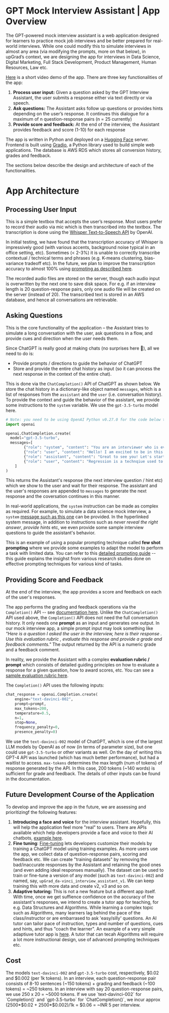 # GPT Mock Interview Assistant | App Overview
The GPT-powered mock interview assistant is a web application designed for learners to practice mock job interviews and be better prepared for real-world interviews. While one could modify this to simulate interviews in almost any area (via modifying the prompts, more on that below), in upGrad’s context, we are designing the app for interviews in Data Science, Digital Marketing, Full Stack Development, Product Management, Human Resources, Law etc. 

[Here](https://www.linkedin.com/posts/mayank-kumar-5573243_education-technology-learning-activity-7046334211317710848-CcOR?utm_source=share&utm_medium=member_desktop) is a short video demo of the app. There are three key functionalities of the app:
1. **Process user input:** Given a question asked by the GPT Interview Assistant, the user submits a response either via text directly or via speech. 
2. **Ask questions:** The Assistant asks follow up questions or provides hints depending on the user’s response. It continues this dialogue for a maximum of n question-response pairs (n = 25 currently)
3. **Provide score and feedback:** At the end of the interview, the Assistant provides feedback and score (1-10) for each response

The app is written in Python and deployed on a [Hugging Face](https://upgradgpt-gpt-interview-beta.hf.space/) server. Frontend is built using [Gradio](https://gradio.app/), a Python library used to build simple web applications. The database is AWS RDS which stores all conversion history, grades and feedback.  

The sections below describe the design and architecture of each of the functionalities. 

# App Architecture
## Processing User Input
This is a simple textbox that accepts the user’s response. Most users prefer to record their audio via mic which is then transcribed into the textbox. The transcription is done using the [Whisper Text-to-Speech API](https://platform.openai.com/docs/guides/speech-to-text) by OpenAI. 

In initial testing, we have found that the transcription accuracy of Whisper is impressively good (with various accents, background noise typical in an office setting, etc). Sometimes (< 2-3%) it is unable to correctly transcribe contextual / technical terms and phrases (e.g. K-means clustering, bias-variance tradeoff etc). In the future, we plan to improve the transcription accuracy to almost 100% using [prompting as described here](https://platform.openai.com/docs/guides/speech-to-text/prompting).

The recorded audio files are stored on the server, though each audio input is overwritten by the next one to save disk space. For e.g. if an interview length is 20 question-response pairs, only one audio file will be created on the server (instead of 20). The transcribed text is stored in an AWS database, and hence all conversations are retrievable.


## Asking Questions 
This is the core functionality of the application – the Assistant tries to simulate a long conversation with the user, ask questions in a flow, and provide cues and direction when the user needs them. 

Since ChatGPT is really good at making chats (no surprises here 🙂), all we need to do is:
* Provide prompts / directions to guide the behavior of ChatGPT
* Store and provide the entire chat history as input (so it can process the next response in the context of the entire chat). 

This is done via the `ChatCompletion()` API of ChatGPT as shown below. We store the chat history in a dictionary-like object named `messages`, which is a list of responses from the `assistant` and the `user` (i.e. conversation history). To provide the context and guide the behavior of the assistant, we provide some instructions to the `system` variable. We use the `gpt-3.5-turbo` model here. 


```Python
# Note: you need to be using OpenAI Python v0.27.0 for the code below to work
import openai

openai.ChatCompletion.create(
  model="gpt-3.5-turbo",
  messages=[
        {"role": "system", "content": "You are an interviewer who is evaluating candidates for roles such as Data Scientist, ...."},
        {"role": "user", "content": "Hello! I am excited to be in this interview."},
        {"role": "assistant", "content": "Great to see you! Let's start with the first question..."},
        {"role": "user", "content": "Regression is a technqiue used to ...."}
    ]
)
```
This returns the Assistant's response (the next interview question / hint etc) which we show to the user and wait for their response. The assistant and the user's responses are appended to `messages` to generate the next response and the coversation continues in this manner.

In real-world applications, the `system` instruction can be made as complex as required. For example, to simulate a data science mock interview, a `system` [message such as this one](https://github.com/kshitijjain91/GPT_Mock_Interview_upGrad/blob/main/data_scientist/system_message.txt) can be provided. In the hyperlinked system message, in addition to instructions such as *never reveal the right answer*, *provide hints* etc, we even provide some sample interview questions to guide the assistant's behavior.

This is an example of using a popular prompting technique called **few shot prompting** where we provide some examples to adapt the model to perform a task with limited data. You can refer to this [detailed prompting guide](https://github.com/openai/openai-cookbook/blob/main/techniques_to_improve_reliability.md) -- this guide explains the insighst from various research studies done on effective prompting techniques for various kind of tasks. 

## Providing Score and Feedback
At the end of the interview, the app provides a score and feedback on each of the user's responses. 

The app performs the grading and feedback operations via the `Completion()` API -- see [documentation here](https://platform.openai.com/docs/api-reference/completions). Unlike the `ChatCompletion()` API used above, the `Completion()` API does not need the full conversation history. It only needs one **prompt** as an input and generates one output. In our mock interview app, a simple prompt input may look something like *"Here is a question I asked the user in the interview, here is their response <response>. Use this evaluation rubric <rubric>, evaluate this response and provide a grade and feedback comments."* The output returned by the API is a numeric grade and a feedback comment. 

In reality, we provide the Assistant with a complex **evaluation rubric / prompt** which consists of detailed guiding principles on how to evaluate a response for a given question, how to award scores, etc. You can see a [sample evaluation rubric here](https://github.com/kshitijjain91/GPT_Mock_Interview_upGrad/blob/main/data_scientist/evaluation_rubric.txt). 

The `Completion()` API uses the following inputs:

```Python
chat_response = openai.Completion.create(
    engine="text-davinci-002", 
    prompt=prompt,
    max_tokens=200,
    temperature=0.5,
    n=1,
    stop=None,
    frequency_penalty=0,
    presence_penalty=0)
```
We use the `text-davinci-002` model of ChatGPT, which is one of the largest LLM models by OpenAI as of now (in terms of parameter size), but one could use `gpt-3.5-turbo` or other variants as well. On the day of writing this GPT-4 API was launched (which has much better performance), but had a waitlist to access. `max-tokens` determines the max length (num of tokens) of response generated by the API. In this case, 200 tokens (~140 words) is sufficient for grade and feedback. The details of other inputs can be found in the documentation. 

## Future Development Course of the Application
To develop and improve the app in the future, we are assessing and prioritizingf the following features:
1. **Introducing a face and voice** for the interview assistant. Hopefully, this will help the application feel more "real" to users. There are APIs available which help developers provide a face and voice to their AI chatbots, [example here](https://www.d-id.com/api/). 
2. **Fine tuning**: [Fine-tuning](https://platform.openai.com/docs/guides/fine-tuning) lets developers customize their models by training a ChatGPT model using training examples. As more users use the app, we collect data of question-response pairs, scoring and feedback etc. We can create "training datasets" by removing the bad/inaccurate responses by the Assistant and retaining the good ones (and even adding ideal responses manually). The dataset can be used to train or fine-tune a version of any model (such as `text-davinci-002`) and named, say, `upGrad_da-vinci_interview_assistant_v1`. We can keep training this with more data and create v2, v3 and so on.
3. **Adaptive tutoring:** This is not a new feature but a different app itself. With time, once we get suffience confidence on the accuracy of the assistant's responses, we intend to create a tutor app for teaching, for e.g. Data Structures and Algorithms. While learning a complex topic such as Algorithms, many learners lag behind the pace of the class/instructor or are embarrased to ask 'easy/silly' questions. An AI tutor can tailor pace of instruction, types and number of questions, cues and hints, and thus "coach the learner". An example of a very simple adaptiuve tutor app is [here](https://twitter.com/replit/status/1634298303469744136?s=48&t=lBqmTD5w6b8HmbQcfHylrg). A tutor that can tecah Algorithms will require a lot more instructional design, use of advanced prompting techniques etc.

## Cost
The models `text-davinci-002` and `gpt-3.5-turbo` cost, respectively, $0.02 and $0.002 (per 1k tokens). In an interview, each question-response pair consists of 8-10 sentences (~150 tokens) + grading and feedback (~100 tokens) = ~250 tokens. In an interview with say 20 question-response pairs, we use 250 x 20 = ~5000 tokens. If we use `text-davinci-002` for `Completion()` and `gpt-3.5-turbo` for `ChatCompletion()`, we incur approx (2500*$0.02 + 2500*$0.002)/1k = $0.06 = ~INR 5 per interview.














